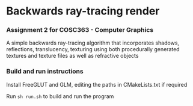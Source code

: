 # Backwards ray-tracing render
### Assignment 2 for COSC363 - Computer Graphics

A simple backwards ray-tracing algorithm that incorporates shadows, reflections, translucency, texturing using both procedurally generated textures and texture files as well as refractive objects

### Build and run instructions

Install FreeGLUT and GLM, editing the paths in CMakeLists.txt if required

Run `sh run.sh` to build and run the program
